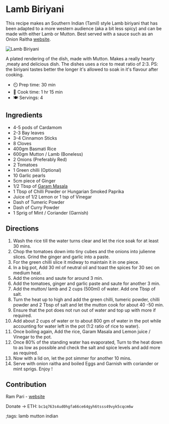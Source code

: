 # Lamb Biriyani

This recipe makes an Southern Indian (Tamil) style Lamb biriyani that has been adapted to a more western audience (aka a bit less spicy)
and can be made with either Lamb or Mutton. Best served with a sauce such as an Onion Raitha [website](https://based.cooking/onion-raitha).

![Lamb Biriyani](pix/lamb-biriyani.webp)

A plated rendering of the dish, made with Mutton. Makes a really hearty ,meaty and delicious dish. The dishes uses a rice to meat ratio of 2:3.
PS: the biriyani tastes better the longer it's allowed to soak in it's flavour after cooking.

- ⏲️ Prep time: 30 min
- 🍳 Cook time: 1 hr 15 min
- 🍽️ Servings: 4

## Ingredients

- 4-5 pods of Cardamom
- 2-3 Bay leaves
- 3-4 Cinnamon Sticks
- 8 Cloves
- 400gm Basmati Rice
- 600gm Mutton / Lamb (Boneless)
- 2 Onions (Preferably Red)
- 2 Tomatoes
- 1 Green chilli (Optional)
- 10 Garlic pearls
- 5cm piece of Ginger
- 1/2 Tbsp of [Garam Masala](garam-masala.html)
- 1 Tbsp of Chilli Powder or Hungarian Smoked Paprika
- Juice of 1/2 Lemon or 1 tsp of Vinegar
- Dash of Tumeric Powder
- Dash of Curry Powder
- 1 Sprig of Mint / Coriander (Garnish)

## Directions

1. Wash the rice till the water turns clear and let the rice soak for at least 30 mins.
2. Chop the tomatoes down into tiny cubes and the onions into julienne slices. Grind the ginger and garlic into a paste.
3. For the green chilli slice it midway to maintain it in one piece.
4. In a big pot, Add 30 ml of neutral oil and toast the spices for 30 sec on medium heat.
5. Add the onions and saute for around 3 min.
6. Add the tomatoes, ginger and garlic paste and saute for another 3 min.
7. Add the mutton/ lamb and 2 cups (500ml) of water. Add one Tbsp of salt.
8. Turn the heat up to high and add the green chilli, tumeric powder, chilli powder and 2 Tbsp of salt and let the mutton cook for about 40 -50 min.
9. Ensure that the pot does not run out of water and top up with more if required.
10. Add about 2 cups of water or to about 800 gm of water in the pot while accounting for water left in the pot (1:2 ratio of rice to water).
11. Once boiling again, Add the rice, Garam Masala and Lemon juice / Vinegar to the pot.
12. Once 80% of the standing water has evaporated, Turn to the heat down to as low as possible and check the salt and spice levels and add more as required.
13. Now with a lid on, let the pot simmer for another 10 mins.
14. Serve with onion raitha and boiled Eggs and Garnish with coriander or mint sprigs. Enjoy !

## Contribution

Ram Pari - [website](https://github.com/ramkpari)

Donate -> ETH: `bc1q763s4ud0hgfa66ce64gyh6tsss49vyk5cqcm6w`

;tags: lamb mutton indian
